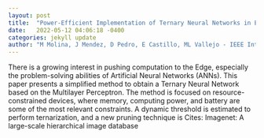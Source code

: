 ```yaml
---
layout: post
title:  "Power-Efficient Implementation of Ternary Neural Networks in Edge Devices"
date:   2022-05-12 04:06:18 -0400
categories: jekyll update
author: "M Molina, J Mendez, D Pedro, E Castillo, ML Vallejo - IEEE Internet of Things , 2022"
---
```

There is a growing interest in pushing computation to the Edge, especially the problem-solving abilities of Artificial Neural Networks (ANNs). This paper presents a simplified method to obtain a Ternary Neural Network based on the Multilayer Perceptron. The method is focused on resource-constrained devices, where memory, computing power, and battery are some of the most relevant constraints. A dynamic threshold is estimated to perform ternarization, and a new pruning technique is Cites: Imagenet: A large-scale hierarchical image database